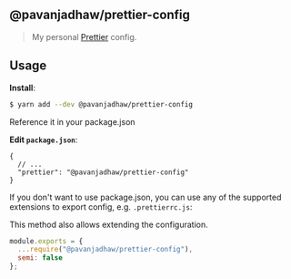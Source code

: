 ## @pavanjadhaw/prettier-config

> My personal [Prettier](https://prettier.io) config.

## Usage

**Install**:

```bash
$ yarn add --dev @pavanjadhaw/prettier-config
```

Reference it in your package.json

**Edit `package.json`**:

```jsonc
{
  // ...
  "prettier": "@pavanjadhaw/prettier-config"
}
```

If you don't want to use package.json, you can use any of the supported extensions to export config, e.g. `.prettierrc.js`:

This method also allows extending the configuration.

```js
module.exports = {
  ...require("@pavanjadhaw/prettier-config"),
  semi: false
};
```
